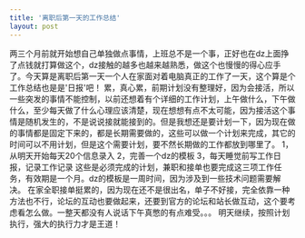 ```yaml
---
title: '离职后第一天的工作总结'
layout: post
---
```

两三个月前就开始想自己单独做点事情，上班总不是一个事，正好也在dz上面挣了点钱就打算做这个，dz接触的越多也越来越熟悉，做这个也慢慢的得心应手了。今天算是离职后第一天一个人在家面对着电脑真正的工作了一天，这个算是个工作总结也是是'日报'吧！
累，真心累，前期计划没有整理好，因为会接活，所以一些突发的事情不能控制，以前还想着有个详细的工作计划，上午做什么，下午做什么，至少每天做了什么心理应该清楚，现在想想有点不太可能，因为接活这个事情是随机发生的，不是说说接就能接到的。但是我想还是要计划一下，因为现在做的事情都是固定下来的，都是长期需要做的，这些可以做一个计划来完成，其它的时间可以不用计划，但是这个需要计划，要不然长期做的工作都放到哪里了。
1，从明天开始每天20个信息录入
2，完善一个dz的模板
3，每天睡觉前写工作日报，记录工作记录
这些是必须完成的计划，兼职和接单也要完成这三项工作任务，有效期是一个月。dz的模板是一周时间，因为涉及到一些技术问题需要解决。
在家全职接单挺累的，因为现在还不是很出名，单子不好接，完全依靠一种方法也不行，论坛的互动也要做起来，还要到官方的论坛和站长做互动，这个要考虑看怎么做。一整天都没有人说话下午真憋的有点难受。。。
明天继续，按照计划执行，强大的执行力才是王道！

